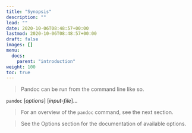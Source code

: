 ```yaml
---
title: "Synopsis"
description: ""
lead: ""
date: 2020-10-06T08:48:57+00:00
lastmod: 2020-10-06T08:48:57+00:00
draft: false
images: []
menu:
  docs:
    parent: "introduction"
weight: 100
toc: true
---
```


> Pandoc can be run from the command line like so.


`pandoc` [*options*] [*input-file*]...


> For an overview of the `pandoc` command, see the next section.

> See the Options section for the documentation of available options.
